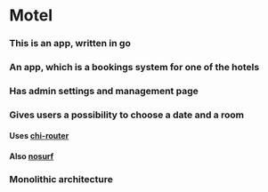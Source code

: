# Motel

### This is an app, written in go
### An app, which is a bookings system for one of the hotels
### Has admin settings and management page
### Gives users a possibility to choose a date and a room
#### Uses [chi-router](https://github.com/go-chi/chi)
#### Also [nosurf](https://github.com/justinas/nosurf)
### Monolithic architecture
